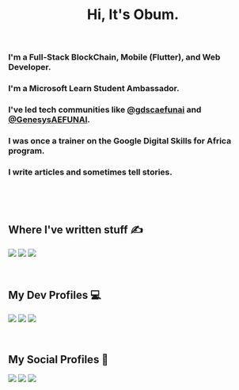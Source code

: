 <h1 align="center">Hi, It's <b>Obum</b>.</h1>

<br />

<h3>I'm a Full-Stack BlockChain, Mobile (Flutter), and Web Developer.</h3>
<h3>I'm a Microsoft Learn Student Ambassador.</h3>
<h3>
  I've led tech communities like
  <a href="https://github.com/gdscaefunai">@gdscaefunai</a> and
  <a href="https://twitter.com/GenesysAEFUNAI">@GenesysAEFUNAI</a>.
</h3>
<h3>I was once a trainer on the Google Digital Skills for Africa program.</h3>
<h3>I write articles and sometimes tell stories.</h3>

<h2></h2>

<br />

<br />

<h2>Where I've written stuff ✍</h2>
<p>
  <a href="https://obumnwabude.medium.com"
    ><img
      src="https://img.shields.io/badge/Medium-12100E?style=for-the-badge&logo=medium&logoColor=white"
  /></a>
  <a href="https://obumnwabude.hashnode.dev"
    ><img
      src="https://img.shields.io/badge/Hashnode-2962FF?style=for-the-badge&logo=hashnode&logoColor=white"
  /></a>
  <a href="https://dev.to/obumnwabude"
    ><img
      src="https://img.shields.io/badge/dev.to-0A0A0A?style=for-the-badge&logo=dev.to&logoColor=white"
  /></a>
</p>

<br />

<h2>My Dev Profiles 💻</h2>
<p>
  <a href="https://stackoverflow.com/users/13644299/obumuneme-nwabude"
    ><img
      src="https://img.shields.io/badge/Stack_Overflow-FE7A16?style=for-the-badge&logo=stack-overflow&logoColor=white"
  /></a>
  <a href="https://g.dev/obumnwabude"
    ><img
      src="https://img.shields.io/badge/google-4285F4?style=for-the-badge&logo=google&logoColor=white"
  /></a>
  <a href="https://linkedin.com/in/obumnwabude"
    ><img
      src="https://img.shields.io/badge/LinkedIn-0077B5?style=for-the-badge&logo=linkedin&logoColor=white"
  /></a>
</p>

<br />

<h2>My Social Profiles 📸</h2>
<p>
  <a href="https://twitter.com/obumnwabude"
    ><img
      src="https://img.shields.io/badge/Twitter-1DA1F2?style=for-the-badge&logo=twitter&logoColor=white"
  /></a>
  <a href="https://facebook.com/obumnwabude"
    ><img
      src="https://img.shields.io/badge/Facebook-1877F2?style=for-the-badge&logo=facebook&logoColor=white"
  /></a>
  <a href="https://instagram.com/obumnwabude"
    ><img
      src="https://img.shields.io/badge/Instagram-E4405F?style=for-the-badge&logo=instagram&logoColor=white"
  /></a>
</p>

<br />
